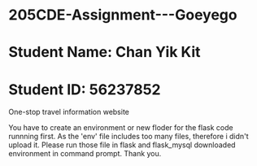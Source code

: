 # 205CDE-Assignment---Goeyego
# Student Name: Chan Yik Kit
# Student ID: 56237852

One-stop travel information website

You have to create an environment or new floder for the flask code runnning first. As the 'env' file includes too many files, therefore i didn't upload it. 
Please run those file in flask and flask_mysql downloaded environment in command prompt. Thank you.
